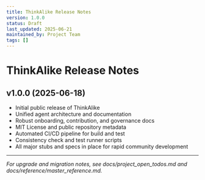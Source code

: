 ```yaml
---
title: ThinkAlike Release Notes
version: 1.0.0
status: Draft
last_updated: 2025-06-21
maintained_by: Project Team
tags: []
---
```


# ThinkAlike Release Notes

## v1.0.0 (2025-06-18)

- Initial public release of ThinkAlike
- Unified agent architecture and documentation
- Robust onboarding, contribution, and governance docs
- MIT License and public repository metadata
- Automated CI/CD pipeline for build and test
- Consistency check and test runner scripts
- All major stubs and specs in place for rapid community development

---
*For upgrade and migration notes, see docs/project_open_todos.md and docs/reference/master_reference.md.*
